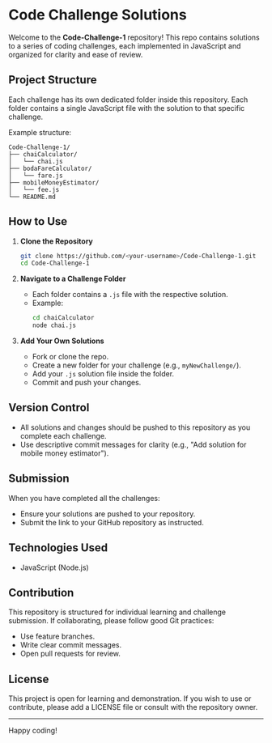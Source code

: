 # Code Challenge Solutions

Welcome to the **Code-Challenge-1** repository! This repo contains solutions to a series of coding challenges, each implemented in JavaScript and organized for clarity and ease of review.

## Project Structure

Each challenge has its own dedicated folder inside this repository. Each folder contains a single JavaScript file with the solution to that specific challenge.

Example structure:
```
Code-Challenge-1/
├── chaiCalculator/
│   └── chai.js
├── bodaFareCalculator/
│   └── fare.js
├── mobileMoneyEstimator/
│   └── fee.js
└── README.md
```

## How to Use

1. **Clone the Repository**
   ```bash
   git clone https://github.com/<your-username>/Code-Challenge-1.git
   cd Code-Challenge-1
   ```

2. **Navigate to a Challenge Folder**
   - Each folder contains a `.js` file with the respective solution.
   - Example:
     ```bash
     cd chaiCalculator
     node chai.js
     ```

3. **Add Your Own Solutions**
   - Fork or clone the repo.
   - Create a new folder for your challenge (e.g., `myNewChallenge/`).
   - Add your `.js` solution file inside the folder.
   - Commit and push your changes.

## Version Control

- All solutions and changes should be pushed to this repository as you complete each challenge.
- Use descriptive commit messages for clarity (e.g., "Add solution for mobile money estimator").

## Submission

When you have completed all the challenges:
- Ensure your solutions are pushed to your repository.
- Submit the link to your GitHub repository as instructed.

## Technologies Used

- JavaScript (Node.js)

## Contribution

This repository is structured for individual learning and challenge submission. If collaborating, please follow good Git practices:
- Use feature branches.
- Write clear commit messages.
- Open pull requests for review.

## License

This project is open for learning and demonstration. If you wish to use or contribute, please add a LICENSE file or consult with the repository owner.

---

Happy coding!

